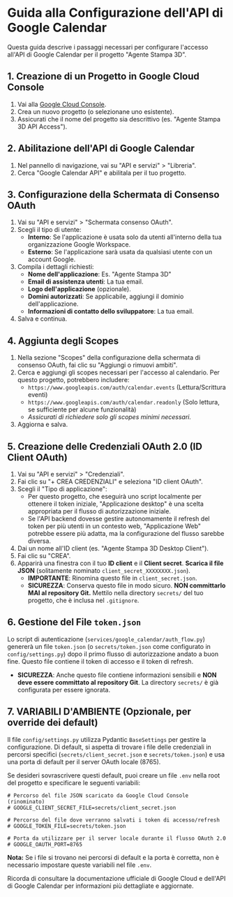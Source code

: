 # Guida alla Configurazione dell'API di Google Calendar

Questa guida descrive i passaggi necessari per configurare l'accesso all'API di Google Calendar per il progetto "Agente Stampa 3D".

## 1. Creazione di un Progetto in Google Cloud Console

1.  Vai alla [Google Cloud Console](https://console.cloud.google.com/).
2.  Crea un nuovo progetto (o selezionane uno esistente).
3.  Assicurati che il nome del progetto sia descrittivo (es. "Agente Stampa 3D API Access").

## 2. Abilitazione dell'API di Google Calendar

1.  Nel pannello di navigazione, vai su "API e servizi" > "Libreria".
2.  Cerca "Google Calendar API" e abilitala per il tuo progetto.

## 3. Configurazione della Schermata di Consenso OAuth

1.  Vai su "API e servizi" > "Schermata consenso OAuth".
2.  Scegli il tipo di utente:
    *   **Interno**: Se l'applicazione è usata solo da utenti all'interno della tua organizzazione Google Workspace.
    *   **Esterno**: Se l'applicazione sarà usata da qualsiasi utente con un account Google.
3.  Compila i dettagli richiesti:
    *   **Nome dell'applicazione**: Es. "Agente Stampa 3D"
    *   **Email di assistenza utenti**: La tua email.
    *   **Logo dell'applicazione** (opzionale).
    *   **Domini autorizzati**: Se applicabile, aggiungi il dominio dell'applicazione.
    *   **Informazioni di contatto dello sviluppatore**: La tua email.
4.  Salva e continua.

## 4. Aggiunta degli Scopes

1.  Nella sezione "Scopes" della configurazione della schermata di consenso OAuth, fai clic su "Aggiungi o rimuovi ambiti".
2.  Cerca e aggiungi gli scopes necessari per l'accesso al calendario. Per questo progetto, potrebbero includere:
    *   `https://www.googleapis.com/auth/calendar.events` (Lettura/Scrittura eventi)
    *   `https://www.googleapis.com/auth/calendar.readonly` (Solo lettura, se sufficiente per alcune funzionalità)
    *   *Assicurati di richiedere solo gli scopes minimi necessari.*
3.  Aggiorna e salva.

## 5. Creazione delle Credenziali OAuth 2.0 (ID Client OAuth)

1.  Vai su "API e servizi" > "Credenziali".
2.  Fai clic su "+ CREA CREDENZIALI" e seleziona "ID client OAuth".
3.  Scegli il "Tipo di applicazione":
    *   Per questo progetto, che eseguirà uno script localmente per ottenere il token iniziale, "Applicazione desktop" è una scelta appropriata per il flusso di autorizzazione iniziale.
    *   Se l'API backend dovesse gestire autonomamente il refresh del token per più utenti in un contesto web, "Applicazione Web" potrebbe essere più adatta, ma la configurazione del flusso sarebbe diversa.
4.  Dai un nome all'ID client (es. "Agente Stampa 3D Desktop Client").
5.  Fai clic su "CREA".
6.  Apparirà una finestra con il tuo **ID client** e il **Client secret**. **Scarica il file JSON** (solitamente nominato `client_secret_XXXXXXXX.json`).
    *   **IMPORTANTE**: Rinomina questo file in `client_secret.json`.
    *   **SICUREZZA**: Conserva questo file in modo sicuro. **NON committarlo MAI al repository Git.** Mettilo nella directory `secrets/` del tuo progetto, che è inclusa nel `.gitignore`.

## 6. Gestione del File `token.json`

Lo script di autenticazione (`services/google_calendar/auth_flow.py`) genererà un file `token.json` (o `secrets/token.json` come configurato in `config/settings.py`) dopo il primo flusso di autorizzazione andato a buon fine. Questo file contiene il token di accesso e il token di refresh.

*   **SICUREZZA**: Anche questo file contiene informazioni sensibili e **NON deve essere committato al repository Git**. La directory `secrets/` è già configurata per essere ignorata.

## 7. VARIABILI D'AMBIENTE (Opzionale, per override dei default)

Il file `config/settings.py` utilizza Pydantic `BaseSettings` per gestire la configurazione. Di default, si aspetta di trovare i file delle credenziali in percorsi specifici (`secrets/client_secret.json` e `secrets/token.json`) e usa una porta di default per il server OAuth locale (8765).

Se desideri sovrascrivere questi default, puoi creare un file `.env` nella root del progetto e specificare le seguenti variabili:

```env
# Percorso del file JSON scaricato da Google Cloud Console (rinominato)
# GOOGLE_CLIENT_SECRET_FILE=secrets/client_secret.json

# Percorso del file dove verranno salvati i token di accesso/refresh
# GOOGLE_TOKEN_FILE=secrets/token.json

# Porta da utilizzare per il server locale durante il flusso OAuth 2.0
# GOOGLE_OAUTH_PORT=8765
```

**Nota:** Se i file si trovano nei percorsi di default e la porta è corretta, non è necessario impostare queste variabili nel file `.env`.

Ricorda di consultare la documentazione ufficiale di Google Cloud e dell'API di Google Calendar per informazioni più dettagliate e aggiornate.
